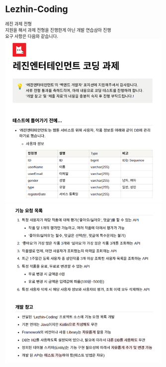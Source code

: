 # Lezhin-Coding
레진 과제 전형<br>
지원을 해서 과제 전형을 진행한게 아닌 개발 연습삼아 진행<br>
요구 사항은 다음와 같습니다.
![img.png](img.png)
![img_1.png](img_1.png)